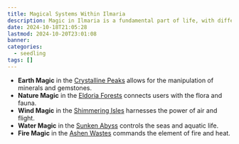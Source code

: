 ```yaml
---
title: Magical Systems Within Ilmaria
description: Magic in Ilmaria is a fundamental part of life, with different regions having their own unique forms of magic.
date: 2024-10-18T21:05:28
lastmod: 2024-10-20T23:01:08
banner: 
categories:
  - seedling
tags: []
---
```

- **Earth Magic** in the [Crystalline Peaks](Crystalline%20Peaks.md) allows for the manipulation of minerals and gemstones.  
- **Nature Magic** in the [Eldoria Forests](Eldoria%20Forests.md) connects users with the flora and fauna.  
- **Wind Magic** in the [Shimmering Isles](Shimmering%20Isles.md) harnesses the power of air and flight.  
- **Water Magic** in the [Sunken Abyss](Sunken%20Abyss.md) controls the seas and aquatic life.  
- **Fire Magic** in the [Ashen Wastes](Ashen%20Wastes.md) commands the element of fire and heat.  
